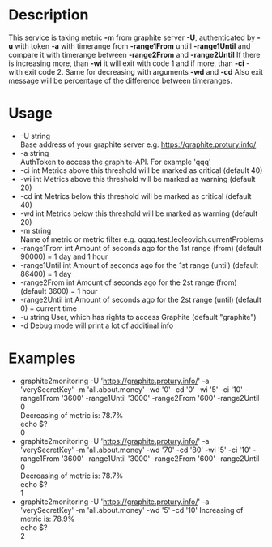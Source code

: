 # Description

This service is taking metric **-m** from graphite server **-U**, authenticated by **-u** with token **-a** with timerange from **-range1From** untill **-range1Until** and compare it with timerange between **-range2From** and **-range2Until**
If there is increasing more, than **-wi** it will exit with code 1 and if more, than **-ci** - with exit code 2.
Same for decreasing with arguments **-wd** and **-cd**
Also exit message will be percentage of the difference between timeranges.

# Usage
- -U string  
        Base address of your graphite server e.g. https://graphite.protury.info/
- -a string  
        AuthToken to access the graphite-API. For example 'qqq'  
- -ci int
        Metrics above this threshold will be marked as critical (default 40)
- -wi int
        Metrics above this threshold will be marked as warning (default 20)
- -cd int
        Metrics below this threshold will be marked as critical (default 40)
- -wd int
        Metrics below this threshold will be marked as warning (default 20)
- -m string  
        Name of metric or metric filter e.g. qqqq.test.leoleovich.currentProblems
- -range1From int
    	Amount of seconds ago for the 1st range (from) (default 90000) = 1 day and 1 hour
- -range1Until int
    	Amount of seconds ago for the 1st range (until) (default 86400) = 1 day
- -range2From int
    	Amount of seconds ago for the 2st range (from) (default 3600) = 1 hour
- -range2Until int
    	Amount of seconds ago for the 2st range (until) (default 0) = current time
- -u string
    	User, which has rights to access Graphite (default "graphite")
- -d	Debug mode will print a lot of additinal info

# Examples
- graphite2monitoring -U 'https://graphite.protury.info/' -a 'verySecretKey' -m 'all.about.money' -wd '0' -cd '0' -wi '5' -ci '10' -range1From '3600' -range1Until '3000' -range2From '600' -range2Until 0  
Decreasing of metric is: 78.7%  
echo $?  
0
- graphite2monitoring -U 'https://graphite.protury.info/' -a 'verySecretKey' -m 'all.about.money' -wd '70' -cd '80' -wi '5' -ci '10' -range1From '3600' -range1Until '3000' -range2From '600' -range2Until 0  
Decreasing of metric is: 78.7%  
echo $?  
1
- graphite2monitoring -U 'https://graphite.protury.info/' -a 'verySecretKey' -m 'all.about.money' -wd '5' -cd '10'
Increasing of metric is: 78.9%  
echo $?  
2
